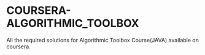 # COURSERA-ALGORITHMIC_TOOLBOX

All the required solutions for Algorithmic Toolbox Course(JAVA) available on coursera.
